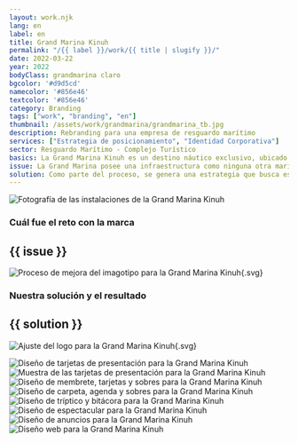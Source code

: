 ```yaml
---
layout: work.njk 
lang: en
label: en
title: Grand Marina Kinuh
permalink: "/{{ label }}/work/{{ title | slugify }}/"
date: 2022-03-22
year: 2022
bodyClass: grandmarina claro
bgcolor: '#d9d5cd'
namecolor: '#856e46'
textcolor: '#856e46'
category: Branding
tags: ["work", "branding", "en"]
thumbnail: /assets/work/grandmarina/grandmarina_tb.jpg
description: Rebranding para una empresa de resguardo marítimo
services: ["Estrategia de posicionamiento", "Identidad Corporativa"]
sector: Resguardo Marítimo - Complejo Turístico
basics: La Grand Marina Kinuh es un destino náutico exclusivo, ubicado en Telchac Puerto en Yucatán y está conformada por una marina con muelles flotantes, villas para hospedarse, un restaurante gourmet, un snack bar y una infraestructura importante para llevar a cabo eventos deportivos y sociales de gran tamaño.
issue: La Grand Marina posee una infraestructura como ninguna otra marina de la costa yucateca, sin embargo su enfoque carecía de fuerza y no lograba transmitir de forma clara sus valores como marca. El personal no tenía del todo claro la razón de ser de la marina, así como qué debían cuidar mas allá del servicio puntual que les toca cubrir en su día a día. Se necesitaba una estrategia que pudiera brindar ideas claras sobre el camino a recorrer. Por otro lado, esta serie de faltantes daban como resultado una estructura poco eficiente en sus canales de comunicación. El mensaje no era claro, porque no se tenía certeza sobre cómo abordar a su audiencia. No se contaba con una personalidad bien definida para la marca, lo cual complicaba una conexión con su público.
solution: Como parte del proceso, se genera una estrategia que busca establecer un sentido y una razón de ser a la marina. Se define su esencia, los motivos para ser y existir como negocio. Se analizan las tendencias del mercado sobre las cuales la Grand Marina puede actuar y comunicar. Se analiza su arquitectura de marca, el cómo debe proyectarse de adentro hacia afuera. Se construyen los buyer persona, a fin de conocer y empatizar con nuestra audiencia, saber dónde se encuentra y cómo podemos llamar su atención. En el aspecto gráfico, se hacen mejoras sutiles en el logo, pues este funciona pero mantenía algunos trazos erráticos o poco pulidos en su imagotipo.
---
```


![Fotografía de las instalaciones de la Grand Marina Kinuh](/assets/work/grandmarina/grandmarina_portada.jpg)

<div class="column__2">
    <div class="col__left">
        <h3>Cuál fue el reto con la marca</h3>
    </div>
    <div class="col__right">
        <h2>{{ issue }}</h2>
    </div>
</div>

![Proceso de mejora del imagotipo para la Grand Marina Kinuh](/assets/work/grandmarina/grandmarina_logo_proceso.svg){.svg}

<div class="column__2 work__column__2">
    <div class="col__left">
        <h3>Nuestra solución y el resultado</h3>
    </div>
    <div class="col__right">
        <h2>{{ solution }}</h2>
    </div>
</div>

![Ajuste del logo para la Grand Marina Kinuh](/assets/work/grandmarina/grandmarina_logo.svg){.svg}

![Diseño de tarjetas de presentación para la Grand Marina Kinuh](/assets/work/grandmarina/grandmarina_tarjetas_solas.jpg)
![Muestra de las tarjetas de presentación para la Grand Marina Kinuh](/assets/work/grandmarina/grandmarina_tarjetas_patron.jpg)
![Diseño de membrete, tarjetas y sobres para la Grand Marina Kinuh](/assets/work/grandmarina/grandmarina_membrete_tarjetas_sobre.jpg)
![Diseño de carpeta, agenda y sobres para la Grand Marina Kinuh](/assets/work/grandmarina/grandmarina_carpeta_agenda_sobre.jpg)
![Diseño de tríptico y bitácora para la Grand Marina Kinuh](/assets/work/grandmarina/grandmarina_bitacora_triptico.jpg)
![Diseño de espectacular para la Grand Marina Kinuh](/assets/work/grandmarina/grandmarina_espectacular.jpg)
![Diseño de anuncios para la Grand Marina Kinuh](/assets/work/grandmarina/grandmarina_poster.jpg)
![Diseño web para la Grand Marina Kinuh](/assets/work/grandmarina/grandmarina_web.jpg)